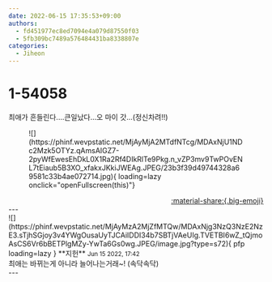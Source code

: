 ```yaml
---
date: 2022-06-15 17:35:53+09:00
authors:
  - fd451977ec8ed7094e4a079d87550f03
  - 5fb309bc7489a576484431ba8338807e
categories:
  - Jiheon
---
```


# 1-54058

<div class="post-container" markdown="1">
<div class="content-container md-sidebar__scrollwrap" markdown="1">

최애가 흔들린다....큰일났다...오 마이 갓...(정신차려!!)
<figure markdown="1">
![](https://phinf.wevpstatic.net/MjAyMjA2MTdfNTcg/MDAxNjU1NDc2Mzk5OTYz.qAmsAIGZ7-2pyWfEwesEhDkL0X1Ra2Rf4DIkRlTe9Pkg.n_vZP3mv9TwPOvENL7tEiaub5B3XO_xfakxJKkiJWEAg.JPEG/23b3f39d49744328a69581c33b4ae072714.jpg){ loading=lazy onclick="openFullscreen(this)"}
</figure>


</div>
</div>

<div style="text-align: right;" markdown="1">
<a href="https://weverse.io/fromis9/fanpost/1-54058" style="text-align: right;">:material-share:{.big-emoji}</a>
</div>
---

<div class="comments-container md-sidebar__scrollwrap" markdown="1">
<div class="comment" markdown="1">
<div class='id-container' markdown="1">
![](https://phinf.wevpstatic.net/MjAyMzA2MjZfMTQw/MDAxNjg3NzQ3NzE2NzE3.sTjhSGjoy3v4YWgOusaUyTJCAiIDDI34b7SBTjVAeUIg.TVETBI6wZ_tQjmoAsCS6Vr6bBETPlgMZy-YwTa6Gs0wg.JPEG/image.jpg?type=s72){ pfp loading=lazy }
**<span class="artist">지헌</span>** <small>Jun 15 2022, 17:42</small><br>
</div>
<div class='comment-body' markdown="1">
최애는 바뀌는게 아니라 늘어나는거래~! (속닥속닥)
</div>
</div>
</div>
---
